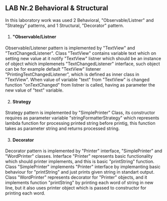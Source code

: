 ## LAB Nr.2 Behavioral & Structural

In this laboratory work was used 2 Behavioral, "Observable/Listner" and "Strategy" patterns, and 1 Structural, 
"Decorator" pattern.

1. #### "Observable/Listner

Observable/Listener pattern is implemented by "TextView" and "TextChangedListener". Class "TextView" contains variable text
which on setting new value at it notify "TextView" listner which should be an instance of object which implemenets 
"TextChangedListener" interface, such object can be for example default "TextView" listener "PrintingTextChangedListener",
which is defined as inner class in "TextView". When value of variable "text" from "TextView" is changed function "onTextChanged"
from listner is called, having as parameter the new value of "text" variable.

2. #### Strategy

Strategy pattern is implemented by "SimplePrinter" Class, its constructor requires as parameter variable "stringFormatterStrategy"
which represents lambda function for processing printed string before printig, this function takes as parameter string and 
returns processed string.

3. #### Decorator

 Decorator pattern is implemented by "Printer" interface, "SimplePrinter" and "WordPrinter" classes. Interface "Printer"
 represents basic functionality which should printer implements, and this is basic "printString" function. Class "SimplePrinter"
 implements "Printer" interface by implemanting basic behaviour for "printString" and just prints given string in standart output.
 Class "WordPrinter" represents decorator for "Printer" objects, and it implements function "printString" by printing each
 word of string in new line, but it also uses printer object which is passed to constructor for printing each word.
